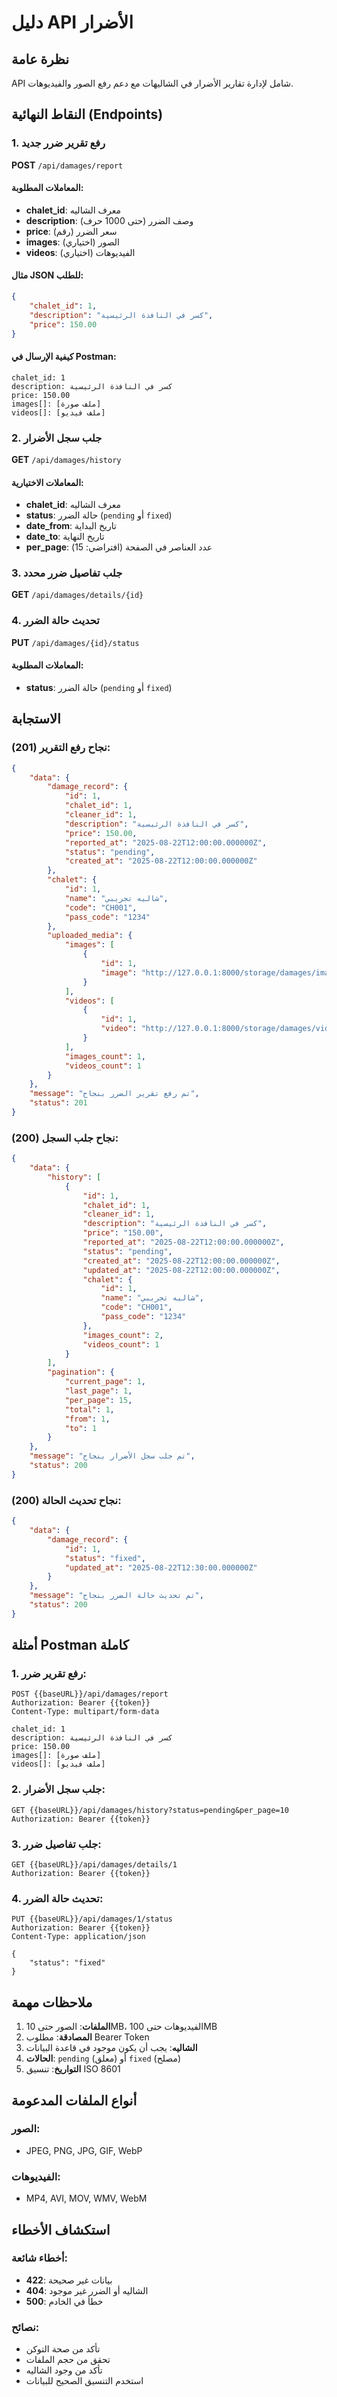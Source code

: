 # دليل API الأضرار

## نظرة عامة
API شامل لإدارة تقارير الأضرار في الشاليهات مع دعم رفع الصور والفيديوهات.

## النقاط النهائية (Endpoints)

### 1. رفع تقرير ضرر جديد
**POST** `/api/damages/report`

#### المعاملات المطلوبة:
- **chalet_id**: معرف الشاليه
- **description**: وصف الضرر (حتى 1000 حرف)
- **price**: سعر الضرر (رقم)
- **images**: الصور (اختياري)
- **videos**: الفيديوهات (اختياري)

#### مثال JSON للطلب:
```json
{
    "chalet_id": 1,
    "description": "كسر في النافذة الرئيسية",
    "price": 150.00
}
```

#### كيفية الإرسال في Postman:
```
chalet_id: 1
description: كسر في النافذة الرئيسية
price: 150.00
images[]: [ملف صورة]
videos[]: [ملف فيديو]
```

### 2. جلب سجل الأضرار
**GET** `/api/damages/history`

#### المعاملات الاختيارية:
- **chalet_id**: معرف الشاليه
- **status**: حالة الضرر (`pending` أو `fixed`)
- **date_from**: تاريخ البداية
- **date_to**: تاريخ النهاية
- **per_page**: عدد العناصر في الصفحة (افتراضي: 15)

### 3. جلب تفاصيل ضرر محدد
**GET** `/api/damages/details/{id}`

### 4. تحديث حالة الضرر
**PUT** `/api/damages/{id}/status`

#### المعاملات المطلوبة:
- **status**: حالة الضرر (`pending` أو `fixed`)

## الاستجابة

### نجاح رفع التقرير (201):
```json
{
    "data": {
        "damage_record": {
            "id": 1,
            "chalet_id": 1,
            "cleaner_id": 1,
            "description": "كسر في النافذة الرئيسية",
            "price": 150.00,
            "reported_at": "2025-08-22T12:00:00.000000Z",
            "status": "pending",
            "created_at": "2025-08-22T12:00:00.000000Z"
        },
        "chalet": {
            "id": 1,
            "name": "شاليه تجريبي",
            "code": "CH001",
            "pass_code": "1234"
        },
        "uploaded_media": {
            "images": [
                {
                    "id": 1,
                    "image": "http://127.0.0.1:8000/storage/damages/images/abc123.jpg"
                }
            ],
            "videos": [
                {
                    "id": 1,
                    "video": "http://127.0.0.1:8000/storage/damages/videos/def456.mp4"
                }
            ],
            "images_count": 1,
            "videos_count": 1
        }
    },
    "message": "تم رفع تقرير الضرر بنجاح",
    "status": 201
}
```

### نجاح جلب السجل (200):
```json
{
    "data": {
        "history": [
            {
                "id": 1,
                "chalet_id": 1,
                "cleaner_id": 1,
                "description": "كسر في النافذة الرئيسية",
                "price": "150.00",
                "reported_at": "2025-08-22T12:00:00.000000Z",
                "status": "pending",
                "created_at": "2025-08-22T12:00:00.000000Z",
                "updated_at": "2025-08-22T12:00:00.000000Z",
                "chalet": {
                    "id": 1,
                    "name": "شاليه تجريبي",
                    "code": "CH001",
                    "pass_code": "1234"
                },
                "images_count": 2,
                "videos_count": 1
            }
        ],
        "pagination": {
            "current_page": 1,
            "last_page": 1,
            "per_page": 15,
            "total": 1,
            "from": 1,
            "to": 1
        }
    },
    "message": "تم جلب سجل الأضرار بنجاح",
    "status": 200
}
```

### نجاح تحديث الحالة (200):
```json
{
    "data": {
        "damage_record": {
            "id": 1,
            "status": "fixed",
            "updated_at": "2025-08-22T12:30:00.000000Z"
        }
    },
    "message": "تم تحديث حالة الضرر بنجاح",
    "status": 200
}
```

## أمثلة Postman كاملة

### 1. رفع تقرير ضرر:
```
POST {{baseURL}}/api/damages/report
Authorization: Bearer {{token}}
Content-Type: multipart/form-data

chalet_id: 1
description: كسر في النافذة الرئيسية
price: 150.00
images[]: [ملف صورة]
videos[]: [ملف فيديو]
```

### 2. جلب سجل الأضرار:
```
GET {{baseURL}}/api/damages/history?status=pending&per_page=10
Authorization: Bearer {{token}}
```

### 3. جلب تفاصيل ضرر:
```
GET {{baseURL}}/api/damages/details/1
Authorization: Bearer {{token}}
```

### 4. تحديث حالة الضرر:
```
PUT {{baseURL}}/api/damages/1/status
Authorization: Bearer {{token}}
Content-Type: application/json

{
    "status": "fixed"
}
```

## ملاحظات مهمة

1. **الملفات**: الصور حتى 10MB، الفيديوهات حتى 100MB
2. **المصادقة**: مطلوب Bearer Token
3. **الشاليه**: يجب أن يكون موجود في قاعدة البيانات
4. **الحالات**: `pending` (معلق) أو `fixed` (مصلح)
5. **التواريخ**: تنسيق ISO 8601

## أنواع الملفات المدعومة

### الصور:
- JPEG, PNG, JPG, GIF, WebP

### الفيديوهات:
- MP4, AVI, MOV, WMV, WebM

## استكشاف الأخطاء

### أخطاء شائعة:
- **422**: بيانات غير صحيحة
- **404**: الشاليه أو الضرر غير موجود
- **500**: خطأ في الخادم

### نصائح:
- تأكد من صحة التوكن
- تحقق من حجم الملفات
- تأكد من وجود الشاليه
- استخدم التنسيق الصحيح للبيانات
